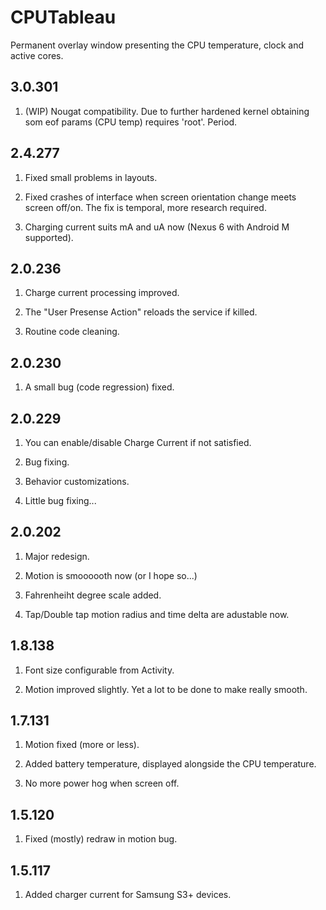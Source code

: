 CPUTableau
==========

Permanent overlay window presenting the CPU temperature, clock and active cores.

3.0.301
-------
1. (WIP) Nougat compatibility. Due to further hardened kernel obtaining som eof params (CPU temp) requires 'root'. Period.



2.4.277
-------

1. Fixed small problems in layouts.

2. Fixed crashes of interface when screen orientation change meets screen off/on. The fix is temporal, more research required.

3. Charging current suits mA and uA now (Nexus 6 with Android M supported).


2.0.236
-------

1. Charge current processing improved.

2. The "User Presense Action" reloads the service if killed.

3. Routine code cleaning.
 

2.0.230
-------

1. A small bug (code regression) fixed.


2.0.229
-------

1. You can enable/disable Charge Current if not satisfied.

2. Bug fixing.

3. Behavior customizations.

4. Little bug fixing...


2.0.202
-------

1. Major redesign. 

2. Motion is smoooooth now (or I hope so...)

3. Fahrenheiht degree scale added.

4. Tap/Double tap motion radius and time delta are adustable now.



1.8.138
-------

1. Font size configurable from Activity.

2. Motion improved slightly. Yet a lot to be done to make really smooth. 



1.7.131
-------

1. Motion fixed (more or less). 

2. Added battery temperature, displayed alongside the CPU temperature. 

3. No more power hog when screen off.



1.5.120
-------

1. Fixed (mostly) redraw in motion bug.



1.5.117
-------

1. Added charger current for Samsung S3+ devices.
